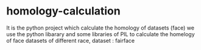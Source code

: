# homology-calculation
It is the python project which calculate the homology of datasets (face)
we use the python libarary and some libraries of PIL to calculate the homelogy of face datasets of different race, dataset : fairface
